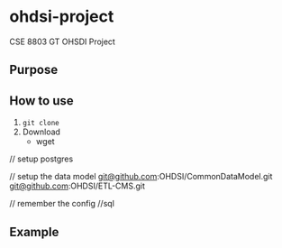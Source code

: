 # ohdsi-project
CSE 8803 GT OHSDI Project

## Purpose


## How to use

1. `git clone`
2. Download
    * wget

// setup postgres

// setup the data model
git@github.com:OHDSI/CommonDataModel.git
git@github.com:OHDSI/ETL-CMS.git

// remember the config
//sql

## Example